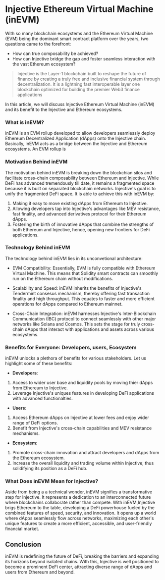 # Injective Ethereum Virtual Machine (inEVM)

With so many blockchain ecosystems and the Ethereum Virtual Machine (EVM) being the dominant smart contract platform over the years, two questions came to the forefront:
* How can true composability be achieved?
* How can Injective bridge the gap and foster seamless interaction with the vast Ethereum ecosystem?

> Injective is the Layer-1 blockchain built to reshape the future of finance by creating a truly free and inclusive financial system through decentralization. It is a lightning fast interoperable layer one blockchain optimized for building the premier Web3 finance applications


In this article, we will discuss Injective Ethereum Virtual Machine (inEVM) and its benefit to the Injective and Ethereum ecosystems.

### What is inEVM?  
inEVM is an EVM rollup developed to allow developers seamlessly deploy Ethereum Decentralized Application (dApps) onto the Injective chain. Basically, inEVM acts as a bridge between the Injective and Ethereum ecosystems. 
An EVM rollup is 


### Motivation Behind inEVM  
The motivation behind inEVM is breaking down the blockchian silos and facilitate cross-chain composability between Ethereum and Injective. While DeFi has advanced tremendously till date, it remains a fragmented space because it is built on separated blockchain networks. Injective's goal is to unify the fragmented DeFi space. It is able to achieve this with inEVM by:  

1. Making it easy to move existing dApps from Ethereum to Injective.  
2. Allowing developers tap into Injective's advantages like MEV resistance, fast finality, and advanced derivatives protocol for their Ethereum dApps.  
3. Fostering the birth of innovative dApps that combine the strengths of both Ethereum and Injective, hence, opening new frontiers for DeFi applications. 

### Technology Behind inEVM  
The technology behind inEVM lies in its unconvetional architecture:  
* EVM Compatibility: Essentially, EVM is fully compatible with Ethereum Virtual Machine. This means that Solidity smart contracts can smoothly run on the Ethereum chain without modifications.  

* Scalability and Speed: inEVM inherits the benefits of Injective's Tendermint consesus mechanism, thereby offering fast transaction finality and high throughput. This equates to faster and more efficient operations for dApps compared to Ethereum mainnet.  

* Cross-Chain Integration: inEVM harnesses Injective's Inter-Blockchain Communication (IBC) protocol to connect seamlessly with other major networks like Solana and Cosmos. This sets the stage for truly cross-chain dApps that interact with applications and assets across various ecosystems. 

### Benefits for Everyone: Developers, users, Ecosystem  
inEVM unlocks a plethora of benefits for various stakeholders. Let us highlight some of these benefits: 

* **Developers**: 
1. Access to wider user base and liquidity pools by moving thier dApps from Ethereum to Injective. 
2. Leverage Injective's uniques features in developing DeFi applications with advanced functionalties.

* **Users**: 
1. Access Ethereum dApps on Injective at lower fees and enjoy wider range of DeFi options. 
2. Benefit from Injective's cross-chain capabilities and MEV resistance mechanisms. 

* **Ecosystem**: 
1. Promote cross-chain innovation and attract developers and dApps from the Ethereum ecosystem. 
2. Increase the overall liquidity and trading volume within Injective; thus solidifying its position as a DeFi hub. 

### What Does inEVM Mean for Injective? 
Aside from being a a technical wonder, inEVM signifies a transformative step for Injective. It represents a dedication to an interconnected future where blockchains collaborate rather than compete. 
With inEVM,Injective brigs Ethereum to the table, developing a DeFi powerhouse fueled by the combined features of speed, security, and innovation. It opens up a world where dApps seamlessly flow across networks, maximizing each other's unique features to create a more efficient, accessible, and user-friendly financial market. 

## Conclusion 
inEVM is redefining the future of DeFi, breaking the barriers and expanding its horizons beyond isolated chains. With this, Injective is well positioned to become a prominent DeFi center, attracting diverse range of dApps and users from Ethereum and beyond.